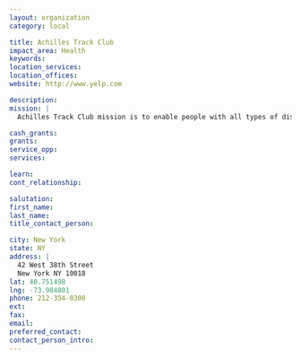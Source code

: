 ```yaml
---
layout: organization
category: local

title: Achilles Track Club
impact_area: Health
keywords: 
location_services: 
location_offices: 
website: http://www.yelp.com

description: 
mission: |
  Achilles Track Club mission is to enable people with all types of disabilities to participate in mainstream athletics, to promote personal achievement, enhanced self esteem, and the lowering of barriers between people.

cash_grants: 
grants: 
service_opp: 
services: 

learn: 
cont_relationship: 

salutation: 
first_name: 
last_name: 
title_contact_person: 

city: New York
state: NY
address: |
  42 West 38th Street    
  New York NY 10018
lat: 40.751498
lng: -73.984801
phone: 212-354-0300
ext: 
fax: 
email: 
preferred_contact: 
contact_person_intro: 
---
```

